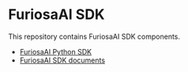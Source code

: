 # FuriosaAI SDK

This repository contains FuriosaAI SDK components.
* [FuriosaAI Python SDK](./python/furiosa-sdk)
* [FuriosaAI SDK documents](./docs)